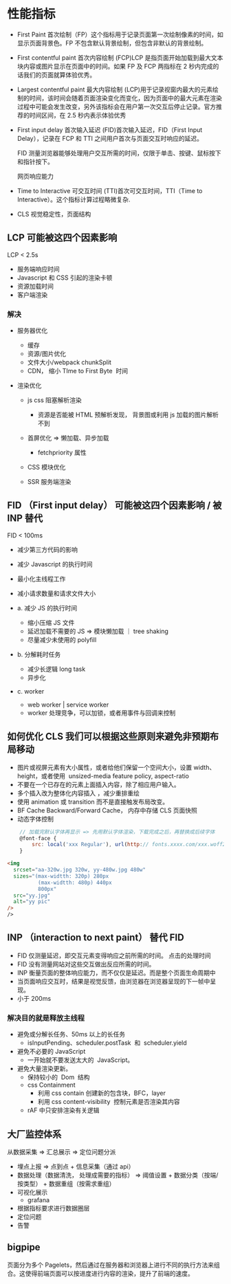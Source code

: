 # 性能指标

- First Paint 首次绘制（FP）这个指标用于记录页面第一次绘制像素的时间，如显示页面背景色。FP 不包含默认背景绘制，但包含非默认的背景绘制。
- First contentful paint 首次内容绘制 (FCP)LCP 是指页面开始加载到最大文本块内容或图片显示在页面中的时间。如果 FP 及 FCP 两指标在 2 秒内完成的话我们的页面就算体验优秀。
- Largest contentful paint 最大内容绘制 (LCP)用于记录视窗内最大的元素绘制的时间，该时间会随着页面渲染变化而变化，因为页面中的最大元素在渲染过程中可能会发生改变，另外该指标会在用户第一次交互后停止记录。官方推荐的时间区间，在 2.5 秒内表示体验优秀
- First input delay 首次输入延迟 (FID)首次输入延迟，FID（First Input Delay），记录在 FCP 和 TTI 之间用户首次与页面交互时响应的延迟。

  FID 测量浏览器能够处理用户交互所需的时间，仅限于单击、按键、鼠标按下和指针按下。

  网页响应能力

- Time to Interactive 可交互时间 (TTI)首次可交互时间，TTI（Time to Interactive）。这个指标计算过程略微复杂.
- CLS 视觉稳定性，页面结构

## LCP 可能被这四个因素影响

LCP < 2.5s

- 服务端响应时间
- Javascript 和 CSS 引起的渲染卡顿
- 资源加载时间
- 客户端渲染

### 解决

- 服务器优化
  - 缓存
  - 资源/图片优化
  - 文件大小/webpack chunkSplit
  - CDN， 缩小 TIme to First Byte  时间
- 渲染优化

  - js css 阻塞解析渲染

    - 资源是否能被 HTML 预解析发现， 背景图或利用 js 加载的图片解析不到

  - 首屏优化 => 懒加载、异步加载
    - fetchpriority 属性
  - CSS 模块优化
  - SSR 服务端渲染

## FID （First input delay） 可能被这四个因素影响 / 被 INP 替代

FID < 100ms

- 减少第三方代码的影响
- 减少 Javascript 的执行时间
- 最小化主线程工作
- 减小请求数量和请求文件大小

- a. 减少 JS 的执行时间

  - 缩小压缩 JS 文件
  - 延迟加载不需要的 JS => 模块懒加载 ｜ tree shaking
  - 尽量减少未使用的 polyfill

- b. 分解耗时任务

  - 减少长逻辑 long task
  - 异步化

- c. worker
  - web worker | service worker
  - worker 处理竞争，可以加锁，或者用事件与回调来控制

## 如何优化 CLS 我们可以根据这些原则来避免非预期布局移动

- 图片或视屏元素有大小属性，或者给他们保留一个空间大小，设置 width、height，或者使用  unsized-media feature policy, aspect-ratio
- 不要在一个已存在的元素上面插入内容，除了相应用户输入。
- 多个插入改为整体化内容插入 ，减少重排重绘
- 使用 animation 或 transition 而不是直接触发布局改变。
- BF Cache Backward/Forward Cache， 内存中存储 CLS 页面快照
- 动态字体控制

```js
    // 加载完默认字体再显示 => 先用默认字体渲染，下载完成之后，再替换成后续字体
    @font-face {
        src: local('xxx Regular'), url(http:// fonts.xxxx.com/xxx.woff2)
    }
```

```html
<img
  srcset="aa-320w.jpg 320w, yy-480w.jpg 480w"
  sizes="(max-widtth: 320p) 280px
          (max-widtth: 480p) 440px
          800px"
  src="yy.jpg"
  alt="yy pic"
/>
/>
```

## INP （interaction to next paint） 替代 FID

- FID 仅测量延迟，即交互元素变得响应之前所需的时间。 点击的处理时间
- FID 没有测量网站对这些交互做出反应所需的时间。
- INP 衡量页面的整体响应能力，而不仅仅是延迟。而是整个页面生命周期中
- 当页面响应交互时，结果是视觉反馈，由浏览器在浏览器呈现的下一帧中呈现。
- 小于 200ms

### 解决目的就是释放主线程

- 避免或分解长任务、50ms 以上的长任务
  - isInputPending、scheduler.postTask  和  scheduler.yield
- 避免不必要的 JavaScript
  - 一开始就不要发送太大的  JavaScript。
- 避免大量渲染更新。
  - 保持较小的  Dom  结构
  - css Containment
    - 利用 css contain 创建新的包含块，BFC，layer
    - 利用 css content-visibility  控制元素是否渲染其内容
  - rAF 中只安排渲染有关逻辑

## 大厂监控体系

从数据采集 => 汇总展示 => 定位问题分派

- 埋点上报 => 点到点 + 信息采集（通过 api）
- 数据处理（数据清洗， 处理成需要的指标） => 阈值设置 + 数据分类（按端/按类型） + 数据重组（按需求重组）
- 可视化展示
  - grafana
- 根据指标要求进行数据圈层
- 定位问题
- 告警

## bigpipe

页面分为多个 Pagelets，然后通过在服务器和浏览器上进行不同的执行方法来组合。这使得前端页面可以按进度进行内容的渲染，提升了前端的速度。
